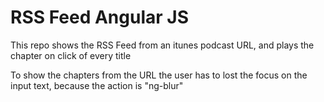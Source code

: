 # RSS Feed Angular JS

This repo shows the RSS Feed from an itunes podcast URL, and plays the chapter on click of every title

To show the chapters from the URL the user has to lost the focus on the input text, because the action is "ng-blur"
